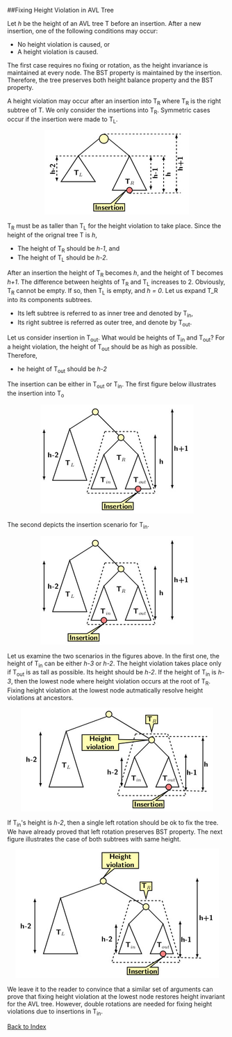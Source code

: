 ##Fixing Height Violation in AVL Tree

Let <i>h</i> be the height of an AVL tree T before an insertion. After a new insertion, one of the following conditions may occur:
<ul>
  <li>No height violation is caused, or</li>
  <li>A height violation is caused. </li>
</ul>
The first case requires no fixing or rotation, as the height invariance is maintained at every node. The BST property is maintained by the insertion.
Therefore, the tree preserves both height balance property and the BST property.  

A height violation may occur after an insertion into T<sub>R</sub> where T<sub>R</sub> is the right subtree of T. We only consider the insertions into 
T<sub>R</sub>. Symmetric cases occur if the insertion were made to T<sub>L</sub>. 
<p align="center">
<img src="../images/htVioAVL1.jpg">
</p>

  T<sub>R</sub> must be as taller than T<sub>L</sub> for the height violation to take place. Since the height of the orignal tree T is <i>h</i>,   
<ul>
  <li>The height of T<sub>R</sub> should be <i>h-1</i>, and</li>
  <li>The height of T<sub>L</sub> should be <i>h-2</i>.</li> 
</ul>

  After an insertion the height of T<sub>R</sub> becomes <i>h</i>, and the height of T becomes <i>h+1</i>. The difference between heights of T<sub>R</sub> and 
  T<sub>L</sub> increases to 2. Obviously, T<sub>R</sub> cannot be empty. If so, then T<sub>L</sub> is empty, and <i>h = 0</i>. Let us expand T_R into its components subtrees.
<ul>
  <li>Its left subtree is referred to as inner tree and denoted by T<sub>in</sub>,</li>
  <li>Its right subtree is referred as outer tree, and denote by T<sub>out</sub>.</li>
</ul>

Let us consider insertion in T<sub>out</sub>. What would be heights of T<sub>in</sub> and T<sub>out</sub>? For a height violation, the height of T<sub>out</sub>
should be as high as possible. Therefore, 
<ul>
  <li>he height of T<sub>out</sub> should be <i>h-2</i></li>
</ul>

The insertion can be either in T<sub>out</sub> or T<sub>in</sub>.  The first figure below illustrates the insertion into T<sub>o</sub> 
<p align="center">
<img src="../images/htVioAVL2.jpg">
</p>
The second depicts the insertion scenario for T<sub>in</sub>. 
<p align="center">
<img src="../images/htVioAVL3.jpg">
</p>

Let us examine the two scenarios in the figures above. In the first one, the height of T<sub>in</sub> can be either <i>h-3</i> or <i>h-2</i>. 
The height violation takes place only if T<sub>out</sub> is as tall as possible. Its height should be <i>h-2</i>. If the height of T<sub>in</sub> 
is <i>h-3</i>, then the lowest node where height violation occurs at the root of T<sub>R</sub>. Fixing height violation at the lowest node autmatically
resolve height violations at ancestors.
<p align="center">
<img src="../images/htVioAVL4.jpg">
</p>
If T<sub>in</sub>'s height is <i>h-2</i>, then a single left rotation should be ok to fix the tree. We have already proved that left rotation preserves BST
property. The next figure illustrates the case of both subtrees with same height.
<p align="center">
<img src="../images/htVioAVL5.jpg">
</p>

We leave it to the reader to convince that a similar set of arguments can prove that fixing height violation at the lowest node restores height invariant for 
the AVL tree. However, double rotations are needed for fixing height violations due to insertions in T<sub>in</sub>.

<a href="../index.md">Back to Index</a>
  
